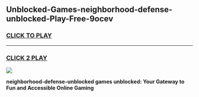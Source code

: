 
## Unblocked-Games-neighborhood-defense-unblocked-Play-Free-9ocev
<h3>
<a href="https://premium76.site?title=neighborhood-defense-unblocked&ref=12A">CLICK TO PLAY</a></h3>
<hr>

<h3>
<a href="https://premium76.site?title=neighborhood-defense-unblocked&ref=12A">CLICK 2 PLAY</a>
  
</h3>

<a href="https://premium76.site?title=neighborhood-defense-unblocked&ref=12A"><img src="https://clearcache.store/games.png"></a>


**neighborhood-defense-unblocked games unblocked: Your Gateway to Fun and Accessible Online Gaming**
